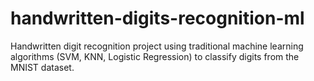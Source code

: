 # handwritten-digits-recognition-ml
Handwritten digit recognition project using traditional machine learning algorithms (SVM, KNN, Logistic Regression) to classify digits from the MNIST dataset.
